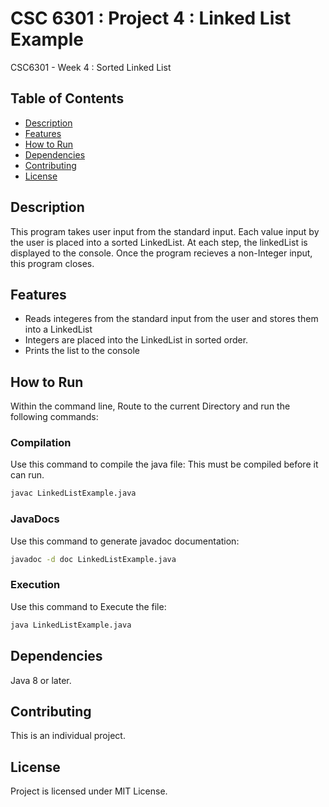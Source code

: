 # CSC 6301 : Project 4 : Linked List Example
CSC6301 - Week 4 : Sorted Linked List

## Table of Contents
- [Description](#description)
- [Features](#features)
- [How to Run](#how-to-run)
- [Dependencies](#dependencies)
- [Contributing](#contributing)
- [License](#license)

## Description
This program takes user input from the standard input.  Each value input by the user is placed into a sorted LinkedList.  At each step, the linkedList is displayed to the console.  Once the program recieves a non-Integer input, this program closes.

## Features
- Reads integeres from the standard input from the user and stores them into a LinkedList
- Integers are placed into the LinkedList in sorted order.
- Prints the list to the console

## How to Run
Within the command line, Route to the current Directory and run the following commands:

### Compilation
Use this command to compile the java file:
This must be compiled before it can run.
```sh
javac LinkedListExample.java
```

### JavaDocs
Use this command to generate javadoc documentation:
```sh
javadoc -d doc LinkedListExample.java
```

### Execution
Use this command to Execute the file:
```sh
java LinkedListExample.java
```


## Dependencies
Java 8 or later.

## Contributing
This is an individual project.

## License
Project is licensed under MIT License.
